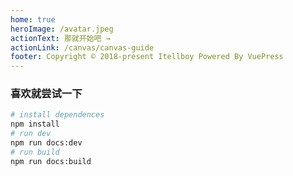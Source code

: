 ```yaml
---
home: true
heroImage: /avatar.jpeg
actionText: 那就开始吧 →
actionLink: /canvas/canvas-guide
footer: Copyright © 2018-present Itellboy Powered By VuePress
---
```


### 喜欢就尝试一下

```bash
# install dependences
npm install
# run dev
npm run docs:dev
# run build
npm run docs:build
```